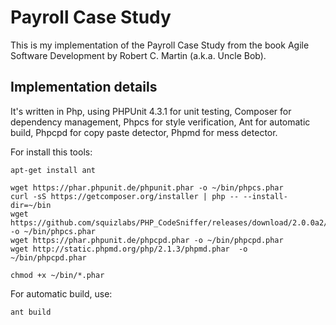 Payroll Case Study
==================

This is my implementation of the Payroll Case Study from the book Agile Software
Development by Robert C. Martin (a.k.a. Uncle Bob).

Implementation details
----------------------

It's written in Php, using PHPUnit 4.3.1 for unit testing, Composer for dependency management, 
Phpcs for style verification, Ant for automatic build, Phpcpd for copy paste detector, 
Phpmd for mess detector. 

 For install this tools:
 
 ```
 apt-get install ant
 
 wget https://phar.phpunit.de/phpunit.phar -o ~/bin/phpcs.phar
 curl -sS https://getcomposer.org/installer | php -- --install-dir=~/bin 
 wget https://github.com/squizlabs/PHP_CodeSniffer/releases/download/2.0.0a2/phpcs.phar -o ~/bin/phpcs.phar
 wget https://phar.phpunit.de/phpcpd.phar -o ~/bin/phpcpd.phar
 wget http://static.phpmd.org/php/2.1.3/phpmd.phar  -o ~/bin/phpcpd.phar
 
 chmod +x ~/bin/*.phar
  ```
 
 For automatic build, use:
   ```
   ant build
   ```